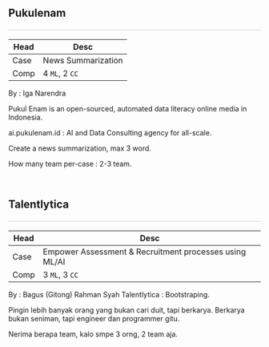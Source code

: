 <style>hr{opacity: 20%; height: 1px!important; margin-bottom:0px!important</style>


## Pukulenam <hr>
| Head | Desc |
| - | - |
| Case | News Summarization |
| Comp | 4 `ML`, 2 `CC` |

By : Iga Narendra

Pukul Enam is an open-sourced, automated data literacy online media in Indonesia.

ai.pukulenam.id : AI and Data Consulting agency for all-scale.

Create a news summarization, max 3 word. 

How many team per-case : 2-3 team. 

<br>

## Talentlytica <hr>
| Head | Desc |
| - | - |
| Case | Empower Assessment & Recruitment processes using ML/AI |
| Comp | 3 `ML`, 3 `CC` |

By : Bagus (Gitong) Rahman Syah
Talentlytica : Bootstraping.

Pingin lebih banyak orang yang bukan cari duit, tapi berkarya. Berkarya bukan seniman, tapi engineer dan programmer gitu.

Nerima berapa team, kalo smpe 3 orng, 2 team aja. 